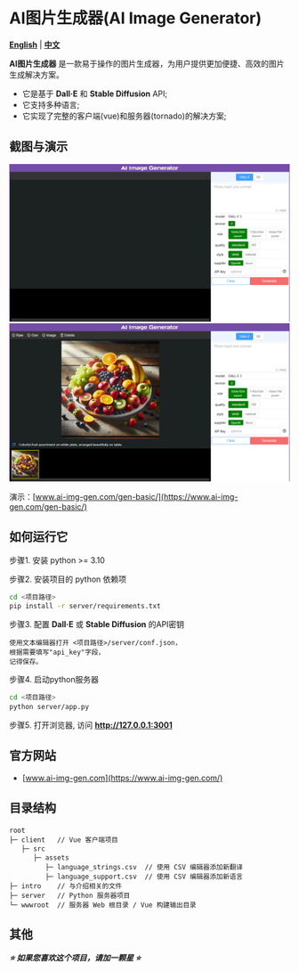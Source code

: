 AI图片生成器(AI Image Generator)
================

**[English](./README.md)** | **[中文](./README_zh.md)**

**AI图片生成器** 是一款易于操作的图片生成器，为用户提供更加便捷、高效的图片生成解决方案。  

* 它是基于 **Dall·E** 和 **Stable Diffusion** API;
* 它支持多种语言;
* 它实现了完整的客户端(vue)和服务器(tornado)的解决方案;

截图与演示
----------------

![AI Image Generator Screenshot 1](./intro/screenshot-1.png "Screenshot 1")
![AI Image Generator Screenshot 2](./intro/screenshot-2.png "Screenshot 2")

演示：[www.ai-img-gen.com/gen-basic/](https://www.ai-img-gen.com/gen-basic/)

如何运行它
----------------

步骤1. 安装 python >= 3.10  
  
步骤2. 安装项目的 python 依赖项  

```sh
cd <项目路径>
pip install -r server/requirements.txt
```

步骤3. 配置 **Dall·E** 或 **Stable Diffusion** 的API密钥

```text
使用文本编辑器打开 <项目路径>/server/conf.json，
根据需要填写"api_key"字段，
记得保存。
```

步骤4. 启动python服务器  

```sh
cd <项目路径>
python server/app.py
```

步骤5. 打开浏览器, 访问 **<http://127.0.0.1:3001>**

官方网站
----------------

* [www.ai-img-gen.com](https://www.ai-img-gen.com/)

目录结构
----------------

```text
root
├─ client   // Vue 客户端项目
   ├─ src
      ├─ assets
         ├─ language_strings.csv  // 使用 CSV 编辑器添加新翻译
         ├─ language_support.csv  // 使用 CSV 编辑器添加新语言
├─ intro    // 与介绍相关的文件
├─ server   // Python 服务器项目
└─ wwwroot  // 服务器 Web 根目录 / Vue 构建输出目录
```

其他
----------------

***⭐ 如果您喜欢这个项目，请加一颗星 ⭐***
